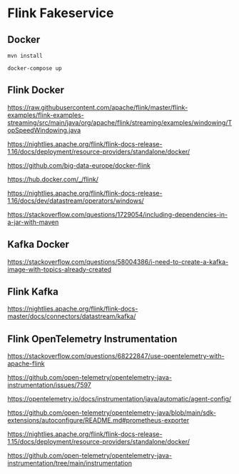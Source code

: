 # Flink Fakeservice

## Docker

`mvn install`

`docker-compose up`

## Flink Docker

https://raw.githubusercontent.com/apache/flink/master/flink-examples/flink-examples-streaming/src/main/java/org/apache/flink/streaming/examples/windowing/TopSpeedWindowing.java

https://nightlies.apache.org/flink/flink-docs-release-1.16/docs/deployment/resource-providers/standalone/docker/

https://github.com/big-data-europe/docker-flink

https://hub.docker.com/_/flink/

https://nightlies.apache.org/flink/flink-docs-release-1.16/docs/dev/datastream/operators/windows/

https://stackoverflow.com/questions/1729054/including-dependencies-in-a-jar-with-maven

## Kafka Docker

https://stackoverflow.com/questions/58004386/i-need-to-create-a-kafka-image-with-topics-already-created

## Flink Kafka

https://nightlies.apache.org/flink/flink-docs-master/docs/connectors/datastream/kafka/

## Flink OpenTelemetry Instrumentation

https://stackoverflow.com/questions/68222847/use-opentelemetry-with-apache-flink

https://github.com/open-telemetry/opentelemetry-java-instrumentation/issues/7597

https://opentelemetry.io/docs/instrumentation/java/automatic/agent-config/

https://github.com/open-telemetry/opentelemetry-java/blob/main/sdk-extensions/autoconfigure/README.md#prometheus-exporter

https://nightlies.apache.org/flink/flink-docs-release-1.15/docs/deployment/resource-providers/standalone/docker/

https://github.com/open-telemetry/opentelemetry-java-instrumentation/tree/main/instrumentation
